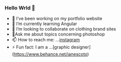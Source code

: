 ### Hello Wrld 👋

- 🔭 I’ve been working on my portfolio website
- 🌱 I’m currently learning Angular
- 👯 I’m looking to collaborate on clothing brand sites
- 🤔Ask me about topics concerning photoshop
- 📫 How to reach me: ...[instagram](https://www.instagram.com/ianescoto/)
- ⚡ Fun fact: I am a ...[graphic designer] (https://www.behance.net/ianescoto)
